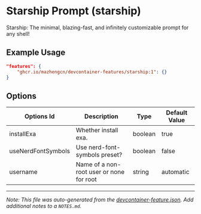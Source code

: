 
# Starship Prompt (starship)

Starship: The minimal, blazing-fast, and infinitely customizable prompt for any shell!

## Example Usage

```json
"features": {
    "ghcr.io/mazhengcn/devcontainer-features/starship:1": {}
}
```

## Options

| Options Id | Description | Type | Default Value |
|-----|-----|-----|-----|
| installExa | Whether install exa. | boolean | true |
| useNerdFontSymbols | Use nerd-font-symbols preset? | boolean | false |
| username | Name of a non-root user or none for root | string | automatic |



---

_Note: This file was auto-generated from the [devcontainer-feature.json](https://github.com/mazhengcn/devcontainer-features/blob/main/src/starship/devcontainer-feature.json).  Add additional notes to a `NOTES.md`._
